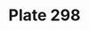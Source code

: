 ---
flag: 
order: '90'
pid: '298'
an: '9'
title: Plate 298
rev_year: 
_date: May 1800
caption: Costume d'un jeune homme
translation: A young man's outfit
student: Brontë Hebdon
keywords: 
column: 
flag_translation: 
permalink: /plates/298
layout: plate-page
---